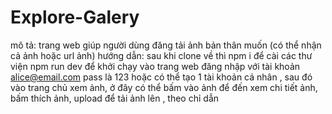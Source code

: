 # Explore-Galery

mô tả: 
trang web giúp người dùng đăng tải ảnh bản thân muốn (có thể nhận cả ảnh hoặc url ảnh)
hướng dẫn:
sau khi clone về thì npm i để cài các thư viện 
npm run dev để khởi chạy
vào trang web đăng nhập với tài khoản alice@email.com pass là 123 hoặc có thể tạo 1 tài khoản cá nhân , sau đó vào trang chủ xem ảnh, ở đây có thể bấm vào ảnh để đến xem chi tiết ảnh, bấm thích ảnh, upload để tải ảnh lên , theo chỉ dẫn